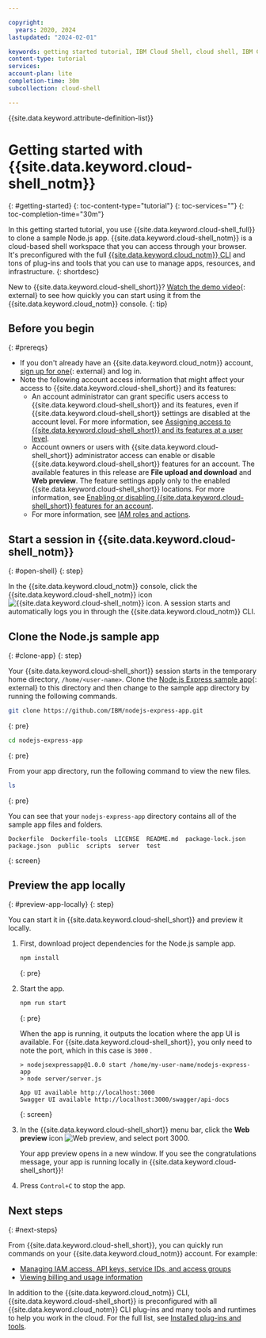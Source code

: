 ```yaml
---

copyright:
  years: 2020, 2024
lastupdated: "2024-02-01"

keywords: getting started tutorial, IBM Cloud Shell, cloud shell, IBM Cloud cli, using IBM Cloud Shell, cloud shell access
content-type: tutorial
services:
account-plan: lite
completion-time: 30m
subcollection: cloud-shell

---
```


{{site.data.keyword.attribute-definition-list}}

# Getting started with {{site.data.keyword.cloud-shell_notm}}
{: #getting-started}
{: toc-content-type="tutorial"}
{: toc-services=""}
{: toc-completion-time="30m"}

In this getting started tutorial, you use {{site.data.keyword.cloud-shell_full}} to clone a sample Node.js app. {{site.data.keyword.cloud-shell_notm}} is a cloud-based shell workspace that you can access through your browser. It's preconfigured with the full [{{site.data.keyword.cloud_notm}} CLI](/docs/cli?topic=cli-getting-started) and tons of plug-ins and tools that you can use to manage apps, resources, and infrastructure.
{: shortdesc}

New to {{site.data.keyword.cloud-shell_short}}? [Watch the demo video](https://www.youtube.com/watch?v=a8YHFyYfpVI){: external} to see how quickly you can start using it from the {{site.data.keyword.cloud_notm}} console.
{: tip}

## Before you begin
{: #prereqs}

* If you don't already have an {{site.data.keyword.cloud_notm}} account, [sign up for one](/registration/){: external} and log in.
* Note the following account access information that might affect your access to {{site.data.keyword.cloud-shell_short}} and its features:
   * An account administrator can grant specific users access to {{site.data.keyword.cloud-shell_short}} and its features, even if {{site.data.keyword.cloud-shell_short}} settings are disabled at the account level. For more information, see [Assigning access to {{site.data.keyword.cloud-shell_short}} and its features at a user level](/docs/account?topic=account-shell-settings#shell-access-user).
   * Account owners or users with {{site.data.keyword.cloud-shell_short}} administrator access can enable or disable {{site.data.keyword.cloud-shell_short}} features for an account. The available features in this release are **File upload and download** and **Web preview**. The feature settings apply only to the enabled {{site.data.keyword.cloud-shell_short}} locations. For more information, see [Enabling or disabling {{site.data.keyword.cloud-shell_short}} features for an account](/docs/account?topic=account-shell-settings#shell-features-enable).
   * For more information, see [IAM roles and actions](/docs/account?topic=account-iam-service-roles-actions#cloudshell-roles).

## Start a session in {{site.data.keyword.cloud-shell_notm}}
{: #open-shell}
{: step}

In the {{site.data.keyword.cloud_notm}} console, click the {{site.data.keyword.cloud-shell_notm}} icon ![{{site.data.keyword.cloud-shell_notm}} icon](../icons/terminal-cloud-shell.svg). A session starts and automatically logs you in through the {{site.data.keyword.cloud_notm}} CLI.

## Clone the Node.js sample app
{: #clone-app}
{: step}

Your {{site.data.keyword.cloud-shell_short}} session starts in the temporary home directory, `/home/<user-name>`. Clone the [Node.js Express sample app](https://github.com/IBM/nodejs-express-app){: external} to this directory and then change to the sample app directory by running the following commands.

```bash
git clone https://github.com/IBM/nodejs-express-app.git
```
{: pre}

```bash
cd nodejs-express-app
```
{: pre}

From your app directory, run the following command to view the new files.

```bash
ls
```
{: pre}

You can see that your `nodejs-express-app` directory contains all of the sample app files and folders.

```text
Dockerfile  Dockerfile-tools  LICENSE  README.md  package-lock.json
package.json  public  scripts  server  test
```
{: screen}

## Preview the app locally
{: #preview-app-locally}
{: step}

You can start it in {{site.data.keyword.cloud-shell_short}} and preview it locally.

1. First, download project dependencies for the Node.js sample app.

   ```bash
   npm install
   ```
   {: pre}

1. Start the app.

   ```bash
   npm run start
   ```
   {: pre}

   When the app is running, it outputs the location where the app UI is available. For {{site.data.keyword.cloud-shell_short}}, you only need to note the port, which in this case is `3000` .

   ```text
   > nodejsexpressapp@1.0.0 start /home/my-user-name/nodejs-express-app
   > node server/server.js

   App UI available http://localhost:3000
   Swagger UI available http://localhost:3000/swagger/api-docs
   ```
   {: screen}

1. In the {{site.data.keyword.cloud-shell_short}} menu bar, click the **Web preview** icon ![Web preview](../icons/view.svg), and select port 3000.

   Your app preview opens in a new window. If you see the congratulations message, your app is running locally in {{site.data.keyword.cloud-shell_short}}!

1. Press `Control+C` to stop the app.

## Next steps
{: #next-steps}

From {{site.data.keyword.cloud-shell_short}}, you can quickly run commands on your {{site.data.keyword.cloud_notm}} account. For example:

* [Managing IAM access, API keys, service IDs, and access groups](/docs/cli?topic=cli-ibmcloud_commands_iam)
* [Viewing billing and usage information](/docs/cli?topic=cli-ibmcloud_billing)

In addition to the {{site.data.keyword.cloud_notm}} CLI, {{site.data.keyword.cloud-shell_short}} is preconfigured with all {{site.data.keyword.cloud_notm}} CLI plug-ins and many tools and runtimes to help you work in the cloud. For the full list, see [Installed plug-ins and tools](/docs/cloud-shell?topic=cloud-shell-plugins-tools).
